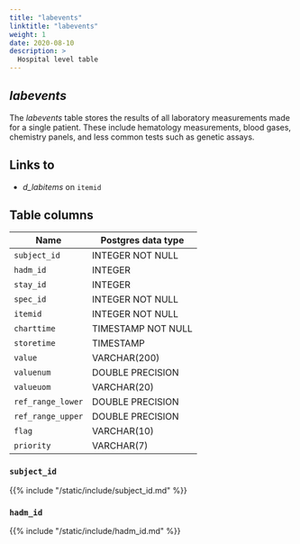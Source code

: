 ```yaml
---
title: "labevents"
linktitle: "labevents"
weight: 1
date: 2020-08-10
description: >
  Hospital level table
---
```


## *labevents*

The *labevents* table stores the results of all laboratory measurements made for a single patient.
These include hematology measurements, blood gases, chemistry panels, and less common tests such as genetic assays.

## Links to

* *d_labitems* on `itemid`

<!--

# Important considerations

-->

## Table columns

Name | Postgres data type
---- | ----
`subject_id` | INTEGER NOT NULL
`hadm_id` | INTEGER
`stay_id` | INTEGER
`spec_id` | INTEGER NOT NULL
`itemid` | INTEGER NOT NULL
`charttime` | TIMESTAMP NOT NULL
`storetime` | TIMESTAMP
`value` | VARCHAR(200)
`valuenum` | DOUBLE PRECISION
`valueuom` | VARCHAR(20)
`ref_range_lower` | DOUBLE PRECISION
`ref_range_upper` | DOUBLE PRECISION
`flag` | VARCHAR(10)
`priority` | VARCHAR(7)


### `subject_id`

{{% include "/static/include/subject_id.md" %}}

### `hadm_id`

{{% include "/static/include/hadm_id.md" %}}

